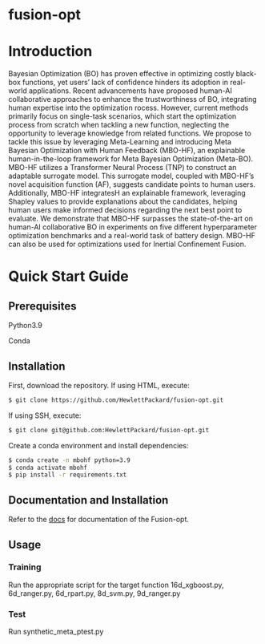# fusion-opt

<h1> Introduction </h1>
Bayesian Optimization (BO) has proven effective in optimizing costly black-box functions, yet users’ lack of confidence hinders its adoption in real-world applications. Recent advancements have proposed human-AI collaborative approaches to enhance the trustworthiness of BO, integrating human expertise into the optimization rocess. 
However, current methods primarily focus on single-task scenarios, which start the optimization process from scratch when tackling a new function, neglecting the opportunity to leverage knowledge from related functions. We propose to tackle this issue by leveraging Meta-Learning and introducing Meta Bayesian Optimization with Human Feedback (MBO-HF), an explainable human-in-the-loop framework for Meta Bayesian Optimization (Meta-BO). MBO-HF utilizes a Transformer Neural Process (TNP) to construct an adaptable surrogate model. This surrogate model, coupled with MBO-HF’s novel acquisition function (AF), suggests candidate points to human users. Additionally, MBO-HF integratesH an explainable framework, leveraging Shapley values to provide explanations about the candidates, helping human users make informed decisions regarding the next best point to evaluate. We demonstrate that MBO-HF surpasses the state-of-the-art on human-AI collaborative BO in experiments on five different hyperparameter
optimization benchmarks and a real-world task of battery design. MBO-HF can also be used for optimizations used for Inertial Confinement Fusion.

<h1>Quick Start Guide</h1>
<h2>Prerequisites</h2>
Python3.9

Conda

## Installation
First, download the repository. If using HTML, execute:
```bash
$ git clone https://github.com/HewlettPackard/fusion-opt.git
```

If using SSH, execute:
```bash
$ git clone git@github.com:HewlettPackard/fusion-opt.git
```


Create a conda environment and install dependencies:
```bash
$ conda create -n mbohf python=3.9
$ conda activate mbohf
$ pip install -r requirements.txt
```
## Documentation and Installation
Refer to the [docs](https://hewlettpackard.github.io/fusion-opt/) for documentation of the Fusion-opt.

## Usage

<h3>Training  </h3> Run the appropriate script for the target function 16d_xgboost.py, 6d_ranger.py, 6d_rpart.py, 8d_svm.py, 9d_ranger.py
<h3>Test</h3>  Run synthetic_meta_ptest.py







